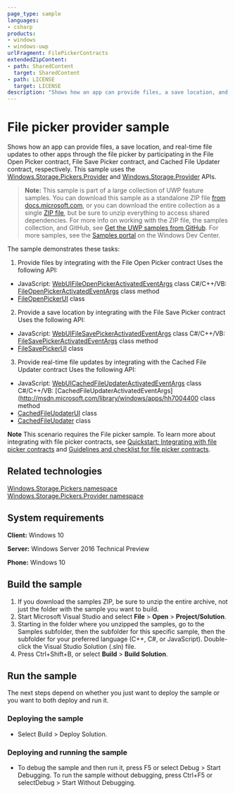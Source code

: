 ```yaml
---
page_type: sample
languages:
- csharp
products:
- windows
- windows-uwp
urlFragment: FilePickerContracts
extendedZipContent:
- path: SharedContent
  target: SharedContent
- path: LICENSE
  target: LICENSE
description: "Shows how an app can provide files, a save location, and real-time file updates to other apps."
---
```


<!---
  category: FilesFoldersAndLibraries
  samplefwlink: http://go.microsoft.com/fwlink/p/?LinkId=620543
--->

# File picker provider sample

Shows how an app can provide files, a save location, and real-time file updates to other apps through the 
file picker by participating in the File Open Picker contract, File Save Picker contract, and Cached File 
Updater contract, respectively. This sample uses the [Windows.Storage.Pickers.Provider](http://msdn.microsoft.com/library/windows/apps/br207954) and 
[Windows.Storage.Provider](http://msdn.microsoft.com/library/windows/apps/hh747812) APIs. 

> **Note:** This sample is part of a large collection of UWP feature samples. 
> You can download this sample as a standalone ZIP file
> [from docs.microsoft.com](https://docs.microsoft.com/samples/microsoft/windows-universal-samples/filepickercontracts/),
> or you can download the entire collection as a single
> [ZIP file](https://github.com/Microsoft/Windows-universal-samples/archive/master.zip), but be 
> sure to unzip everything to access shared dependencies. For more info on working with the ZIP file, 
> the samples collection, and GitHub, see [Get the UWP samples from GitHub](https://aka.ms/ovu2uq). 
> For more samples, see the [Samples portal](https://aka.ms/winsamples) on the Windows Dev Center. 

The sample demonstrates these tasks:

1. Provide files by integrating with the File Open Picker contract
Uses the following API:

- JavaScript: [WebUIFileOpenPickerActivatedEventArgs](http://msdn.microsoft.com/library/windows/apps/hh701800) class
C#/C++/VB: [FileOpenPickerActivatedEventArgs](http://msdn.microsoft.com/library/windows/apps/hh700467) class method 
- [FileOpenPickerUI](http://msdn.microsoft.com/library/windows/apps/hh738453) class 


2. Provide a save location by integrating with the File Save Picker contract
Uses the following API:

- JavaScript: [WebUIFileSavePickerActivatedEventArgs](http://msdn.microsoft.com/library/windows/apps/hh701822) class
C#/C++/VB: [FileSavePickerActivatedEventArgs](http://msdn.microsoft.com/library/windows/apps/hh700489) class method 
- [FileSavePickerUI](http://msdn.microsoft.com/library/windows/apps/hh738463) class 


3. Provide real-time file updates by integrating with the Cached File Updater contract
Uses the following API:

- JavaScript: [WebUICachedFileUpdaterActivatedEventArgs](http://msdn.microsoft.com/library/windows/apps/hh701752) class
C#/C++/VB: [CachedFileUpdaterActivatedEventArgs](http://msdn.microsoft.com/library/windows/apps/hh7004400 class method 
- [CachedFileUpdaterUI](http://msdn.microsoft.com/library/windows/apps/hh747794) class 
- [CachedFileUpdater](http://msdn.microsoft.com/library/windows/apps/hh747793) class 

**Note** This scenario requires the File picker sample.
To learn more about integrating with file picker contracts, see [Quickstart: Integrating with file picker contracts](http://msdn.microsoft.com/library/windows/apps/hh465192) 
and [Guidelines and checklist for file picker contracts](http://msdn.microsoft.com/library/windows/apps/jj150594).

## Related technologies

[Windows.Storage.Pickers namespace](http://msdn.microsoft.com/library/windows/apps/br207928)  
[Windows.Storage.Pickers.Provider namespace](http://msdn.microsoft.com/library/windows/apps/br207954)  

## System requirements

**Client:** Windows 10

**Server:** Windows Server 2016 Technical Preview

**Phone:** Windows 10

## Build the sample

1. If you download the samples ZIP, be sure to unzip the entire archive, not just the folder with the sample you want to build. 
2. Start Microsoft Visual Studio and select **File** \> **Open** \> **Project/Solution**.
3. Starting in the folder where you unzipped the samples, go to the Samples subfolder, then the subfolder for this specific sample, then the subfolder for your preferred language (C++, C#, or JavaScript). Double-click the Visual Studio Solution (.sln) file.
4. Press Ctrl+Shift+B, or select **Build** \> **Build Solution**.

## Run the sample

The next steps depend on whether you just want to deploy the sample or you want to both deploy and run it.

### Deploying the sample

- Select Build > Deploy Solution. 

### Deploying and running the sample

- To debug the sample and then run it, press F5 or select Debug >  Start Debugging. To run the sample without debugging, press Ctrl+F5 or selectDebug > Start Without Debugging. 

